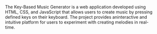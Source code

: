 The Key-Based Music Generator is a web application developed using HTML, CSS, and JavaScript that allows users to create music by pressing defined keys on their keyboard. 
The project provides aninteractive and intuitive platform for users to experiment with creating melodies in real-time.
